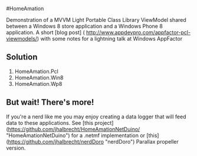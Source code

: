 #HomeAmation

Demonstration of a MVVM Light Portable Class Library ViewModel shared between a Windows 8 store application and a Windows Phone 8 application.
A short [blog post] ( http://www.appdevpro.com/appfactor-pcl-viewmodels/) with some notes for a lightning talk at Windows AppFactor 
## Solution
1. HomeAmation.Pcl
2. HomeAmation.Win8
3. HomeAmation.Wp8

## But wait! There's more! ##
If you're a nerd like me you may enjoy creating a data logger that will feed data to these applications. See [this project] (https://github.com/jhalbrecht/HomeAmationNetDuino/ "HomeAmationNetDuino") for a .netmf implementation or [this] (https://github.com/jhalbrecht/nerdDoro "nerdDoro") Parallax propeller version.


